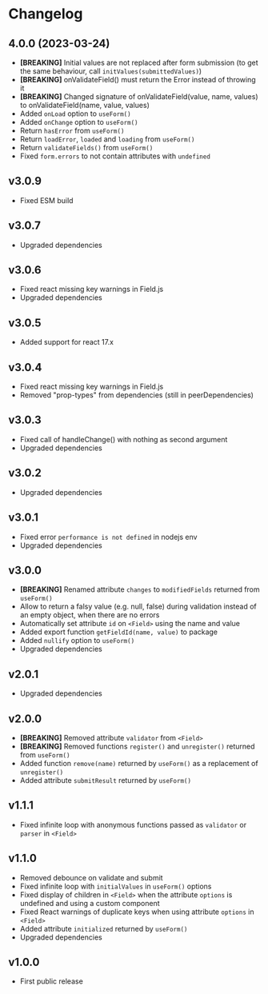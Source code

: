 # Changelog

## 4.0.0 (2023-03-24)

- **[BREAKING]** Initial values are not replaced after form submission (to get the same behaviour, call `initValues(submittedValues)`)
- **[BREAKING]** onValidateField() must return the Error instead of throwing it
- **[BREAKING]** Changed signature of onValidateField(value, name, values) to onValidateField(name, value, values)
- Added `onLoad` option to `useForm()`
- Added `onChange` option to `useForm()`
- Return `hasError` from `useForm()`
- Return `loadError`, `loaded` and `loading` from `useForm()`
- Return `validateFields()` from `useForm()`
- Fixed `form.errors` to not contain attributes with `undefined`

## v3.0.9

- Fixed ESM build

## v3.0.7

- Upgraded dependencies

## v3.0.6

- Fixed react missing key warnings in Field.js
- Upgraded dependencies

## v3.0.5

- Added support for react 17.x

## v3.0.4

- Fixed react missing key warnings in Field.js
- Removed "prop-types" from dependencies (still in peerDependencies)

## v3.0.3

- Fixed call of handleChange() with nothing as second argument
- Upgraded dependencies

## v3.0.2

- Upgraded dependencies

## v3.0.1

- Fixed error `performance is not defined` in nodejs env
- Upgraded dependencies

## v3.0.0

- **[BREAKING]** Renamed attribute `changes` to `modifiedFields` returned from `useForm()`
- Allow to return a falsy value (e.g. null, false) during validation instead of an empty object,
  when there are no errors
- Automatically set attribute `id` on `<Field>` using the name and value
- Added export function `getFieldId(name, value)` to package
- Added `nullify` option to `useForm()`
- Upgraded dependencies

## v2.0.1

- Upgraded dependencies

## v2.0.0

- **[BREAKING]** Removed attribute `validator` from `<Field>`
- **[BREAKING]** Removed functions `register()` and `unregister()` returned from `useForm()`
- Added function `remove(name)` returned by `useForm()` as a replacement of  `unregister()`
- Added attribute `submitResult` returned by `useForm()`

## v1.1.1

- Fixed infinite loop with anonymous functions passed as `validator` or `parser` in `<Field>`

## v1.1.0

- Removed debounce on validate and submit
- Fixed infinite loop with `initialValues` in `useForm()` options
- Fixed display of children in `<Field>` when the attribute `options` is undefined and using a
  custom component
- Fixed React warnings of duplicate keys when using attribute `options` in `<Field>`
- Added attribute `initialized` returned by `useForm()`
- Upgraded dependencies

## v1.0.0

- First public release

